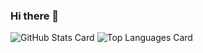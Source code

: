 ### Hi there 👋

![GitHub Stats Card](https://github-readme-stats.vercel.app/api?username=keisuke071411&show_icons=true&count_private=true&theme=dark)
![Top Languages Card](https://github-readme-stats.vercel.app/api/top-langs?username=keisuke071411&langs_count=3&theme=dark&hide=jupyter%20notebook,html)

<!--
**keisuke071411/keisuke071411** is a ✨ _special_ ✨ repository because its `README.md` (this file) appears on your GitHub profile.

Here are some ideas to get you started:

- 🔭 I’m currently working on ...
- 🌱 I’m currently learning ...
- 👯 I’m looking to collaborate on ...
- 🤔 I’m looking for help with ...
- 💬 Ask me about ...
- 📫 How to reach me: ...
- 😄 Pronouns: ...
- ⚡ Fun fact: ...
-->
